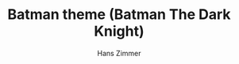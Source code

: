 ---
layout: "layouts/playing.html"
tags: "scores"
title: "Batman theme (Batman The Dark Knight)"
author: "Hans Zimmer"
style: "film"
mei_file: "./Batman_The_Dark_Knight_Theme.mei"
---